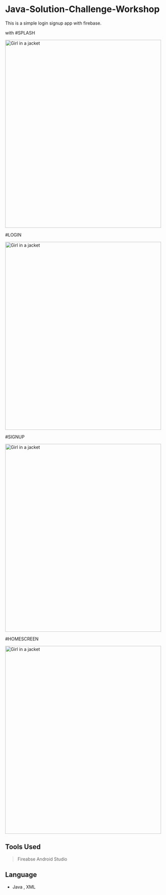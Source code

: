 # Java-Solution-Challenge-Workshop

This is a simple login signup app with firebase.

with  #SPLASH

<img src="https://user-images.githubusercontent.com/74100292/159255791-40398f39-bf2e-47db-8306-6b5e914a40a3.jpeg" alt="Girl in a jacket" width="500" height="600">


#LOGIN

<img src="https://user-images.githubusercontent.com/74100292/159255811-a7321f04-2da2-40e8-b12d-c835704890f9.jpeg" alt="Girl in a jacket" width="500" height="600">



#SIGNUP

<img src="https://user-images.githubusercontent.com/74100292/159255804-209d0f8f-15a5-4521-8d40-4877008649c0.jpeg" alt="Girl in a jacket" width="500" height="600">


#HOMESCREEN

<img src="https://user-images.githubusercontent.com/74100292/159255818-90aa8516-ebfd-4c3b-b1c6-1237133fd9da.jpeg" alt="Girl in a jacket" width="500" height="600">

## Tools Used
> Fireabse
> Android Studio

## Language
- Java , XML
